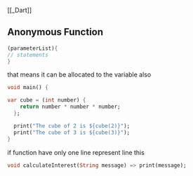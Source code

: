 [[_Dart]]

## Anonymous Function

```dart
(parameterList){
// statements
}
```

that means it can be allocated to the variable also 

```dart
void main() {

var cube = (int number) {
    return number * number * number;
  };

  print("The cube of 2 is ${cube(2)}");
  print("The cube of 3 is ${cube(3)}");
}
```

if function have only one line represent line this 

```dart
void calculateInterest(String message) => print(message);
```

